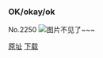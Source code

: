 ### OK/okay/ok
No.2250
![图片不见了~~~](https://imgs.xkcd.com/comics/ok_okay_ok.png)

[原址](https://xkcd.com//2250) [下载](https://imgs.xkcd.com/comics/ok_okay_ok.png)

